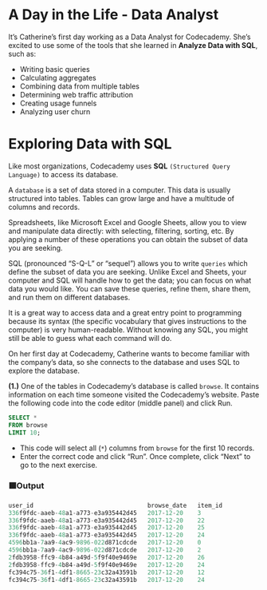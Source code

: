 # A Day in the Life - Data Analyst

It’s Catherine’s first day working as a Data Analyst for Codecademy. She’s excited to use some of the tools that she learned in **Analyze Data with SQL**, such as:

* Writing basic queries
* Calculating aggregates
* Combining data from multiple tables
* Determining web traffic attribution
* Creating usage funnels
* Analyzing user churn

# Exploring Data with SQL

Like most organizations, Codecademy uses **SQL** `(Structured Query Language)` to access its database.

A `database` is a set of data stored in a computer. This data is usually structured into tables. Tables can grow large and have a multitude of columns and records.

Spreadsheets, like Microsoft Excel and Google Sheets, allow you to view and manipulate data directly: with selecting, filtering, sorting, etc. By applying a number of these operations you can obtain the subset of data you are seeking.

SQL (pronounced “S-Q-L” or “sequel”) allows you to write `queries` which define the subset of data you are seeking. Unlike Excel and Sheets, your computer and SQL will handle how to get the data; you can focus on what data you would like. You can save these queries, refine them, share them, and run them on different databases.

It is a great way to access data and a great entry point to programming because its syntax (the specific vocabulary that gives instructions to the computer) is very human-readable. Without knowing any SQL, you might still be able to guess what each command will do.

On her first day at Codecademy, Catherine wants to become familiar with the company’s data, so she connects to the database and uses SQL to explore the database.

**(1.)** One of the tables in Codecademy’s database is called `browse`. It contains information on each time someone visited the Codecademy’s website. Paste the following code into the code editor (middle panel) and click Run.
```sql
SELECT *
FROM browse
LIMIT 10;
```
* This code will select all (`*`) columns from `browse` for the first 10 records.
* Enter the correct code and click “Run”. Once complete, click “Next” to go to the next exercise.

### 🟩Output
```sql
user_id                                browse_date   item_id
336f9fdc-aaeb-48a1-a773-e3a935442d45   2017-12-20    3
336f9fdc-aaeb-48a1-a773-e3a935442d45   2017-12-20    22
336f9fdc-aaeb-48a1-a773-e3a935442d45   2017-12-20    25
336f9fdc-aaeb-48a1-a773-e3a935442d45   2017-12-20    24
4596bb1a-7aa9-4ac9-9896-022d871cdcde   2017-12-20    0
4596bb1a-7aa9-4ac9-9896-022d871cdcde   2017-12-20    2
2fdb3958-ffc9-4b84-a49d-5f9f40e9469e   2017-12-20    26
2fdb3958-ffc9-4b84-a49d-5f9f40e9469e   2017-12-20    24
fc394c75-36f1-4df1-8665-23c32a43591b   2017-12-20    12
fc394c75-36f1-4df1-8665-23c32a43591b   2017-12-20    24
```








